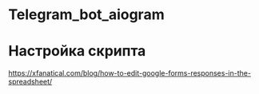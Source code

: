 # Telegram_bot_aiogram



# Настройка скрипта
https://xfanatical.com/blog/how-to-edit-google-forms-responses-in-the-spreadsheet/

